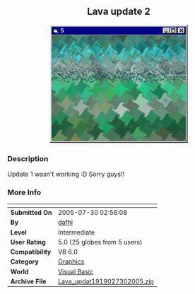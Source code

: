 ﻿<div align="center">

## Lava update 2

<img src="PIC2005523547462788.gif">
</div>

### Description

Update 1 wasn't working :D Sorry guys!!
 
### More Info
 


<span>             |<span>
---                |---
**Submitted On**   |2005-07-30 02:56:08
**By**             |[dafhi](https://github.com/Planet-Source-Code/PSCIndex/blob/master/ByAuthor/dafhi.md)
**Level**          |Intermediate
**User Rating**    |5.0 (25 globes from 5 users)
**Compatibility**  |VB 6\.0
**Category**       |[Graphics](https://github.com/Planet-Source-Code/PSCIndex/blob/master/ByCategory/graphics__1-46.md)
**World**          |[Visual Basic](https://github.com/Planet-Source-Code/PSCIndex/blob/master/ByWorld/visual-basic.md)
**Archive File**   |[Lava\_updat1919027302005\.zip](https://github.com/Planet-Source-Code/dafhi-lava-update-2__1-60632/archive/master.zip)








